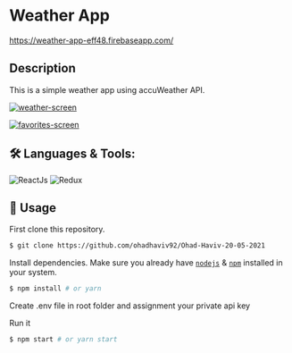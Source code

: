 # Weather App

https://weather-app-eff48.firebaseapp.com/

## Description
This is a simple weather app using accuWeather API.


<a href="https://ibb.co/BTc5Jqy"><img src="https://i.ibb.co/ygdcCW6/weather-screen.png" alt="weather-screen" border="0"></a><br /><a target='_blank' href='https://imgbb.com/'>

<a href="https://ibb.co/hLtNKRP"><img src="https://i.ibb.co/gmB8DM5/favorites-screen.png" alt="favorites-screen" border="0"></a>

 
## 🛠️ **Languages & Tools:**
![ReactJs](https://img.shields.io/badge/-React-blue?style=for-the-badge&logo=react)
![Redux](https://img.shields.io/badge/Redux-593D88?style=for-the-badge&logo=redux&logoColor=white)


## 🚀 Usage

First clone this repository.
```bash
$ git clone https://github.com/ohadhaviv92/Ohad-Haviv-20-05-2021
```

Install dependencies. Make sure you already have [`nodejs`](https://nodejs.org/en/) & [`npm`](https://www.npmjs.com/) installed in your system.
```bash
$ npm install # or yarn
```
Create .env file in root folder and assignment your private api key 


Run it
```bash
$ npm start # or yarn start
```

